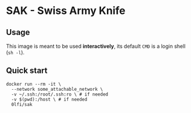 # SAK - Swiss Army Knife

## Usage

This image is meant to be used **interactively**, its default `CMD` is a login
shell (`sh -l`).


## Quick start
```
docker run --rm -it \
  --network some_attachable_network \
  -v ~/.ssh:/root/.ssh:ro \ # if needed
  -v $(pwd):/host \ # if needed
  0lfi/sak
```

